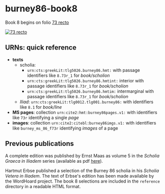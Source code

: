 # burney86-book8

Book 8 begins on
folio [73 recto](http://www.homermultitext.org/ict2/?urn=urn:cite2:citebl:burney86imgs.v1:burney_ms_86_f073r)

[![73 recto](http://www.homermultitext.org/iipsrv?OBJ=IIP,1.0&FIF=/project/homer/pyramidal/deepzoom/citebl/burney86imgs/v1/burney_ms_86_f073r.tif&RGN=0.01709,0.003510,0.9656,0.9921&WID=200&CVT=JPEG)](http://www.homermultitext.org/ict2/?urn=urn:cite2:citebl:burney86imgs.v1:burney_ms_86_f073r)




## URNs: quick reference


- **texts**
    - scholia: 
        - `urn:cts:greekLit:tlg5026.burney86.hmt:` with passage identifiers like `8.73r_1` for *book/scholion*
        - `urn:cts:greekLit:tlg5026.burney86.hmtint:` interior with passage identifiers like `8.73r_1` for *book/scholion*
        - `urn:cts:greekLit:tlg5026.burney86.hmtim:` intermarginal with passage identifiers like `8.73r_1` for *book/scholion*        
    - *Iliad*:  `urn:cts:greekLit:tlg0012.tlg001.burney86:`  with identifiers like `8.1` for *book/line*
- **MS pages**: collection `urn:cite2:hmt:burney86pages.v1:` with identifiers like `73r` identifying a single *page*
- **images**: collection `urn:cite2:citebl:burney86imgs.v1:` with identifiers like `burney_ms_86_f73r` identifying *images* of a page



## Previous publications

A complete edition was published by Ernst Maas as volume 5 in the *Scholia Graeca in Iliadem* series (available as pdf [here](http://www.homermultitext.org/pd-pdfs/Dindorf-v5.pdf)).

Hartmut Erbse published a selection of the Burney 86 scholia in his *Scholia Vetera in Iliadem*.  The text of Erbse's edition has been made available by the WordHoard project.  The book 8 selections are included in the `reference` directory in a readable HTML format.